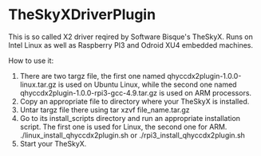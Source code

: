 # TheSkyXDriverPlugin
This is so called X2 driver reqired by Software Bisque's TheSkyX. Runs on Intel Linux as well as Raspberry PI3 and Odroid XU4 embedded machines.

How to use it:
1) There are two targz file, the first one named qhyccdx2plugin-1.0.0-linux.tar.gz is used on Ubuntu Linux, while the second one named qhyccdx2plugin-1.0.0-rpi3-gcc-4.9.tar.gz is used on ARM processors.
2) Copy an appropriate file to directory where your TheSkyX is installed.
3) Untar targz file there using tar xzvf file_name.tar.gz
4) Go to its install_scripts directory and run an appropriate installation script. The first one is used for Linux, the second one for ARM.
./linux_install_qhyccdx2plugin.sh or ./rpi3_install_qhyccdx2plugin.sh
5) Start your TheSkyX.
